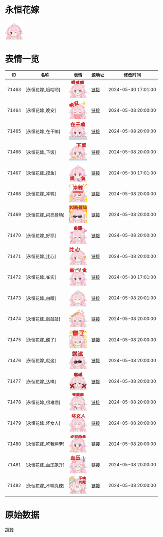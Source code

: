# 永恒花嫁

<img src="./cover.png" height="60" alt="cover" />

# 表情一览

|ID|名称|表情|源地址|修改时间|
|----|----|----|----|----|
|71463|[永恒花嫁_哦哈哟]|<img src="./pic/071463_%5B永恒花嫁_哦哈哟%5D.png" height="60" alt="哦哈哟"/>|[链接](https://i0.hdslb.com/bfs/garb/419bb1035859734502dad0ab5ad923fac505d266.png)|2024-05-30 17:01:00|
|71464|[永恒花嫁_晚安]|<img src="./pic/071464_%5B永恒花嫁_晚安%5D.png" height="60" alt="晚安"/>|[链接](https://i0.hdslb.com/bfs/garb/80ab40a351bba9448c406624c0ae446330c174b2.png)|2024-05-08 20:00:00|
|71465|[永恒花嫁_在干嘛]|<img src="./pic/071465_%5B永恒花嫁_在干嘛%5D.png" height="60" alt="在干嘛"/>|[链接](https://i0.hdslb.com/bfs/garb/180ad7dd77f3f258219aab9d1d6a4b2d092e6169.png)|2024-05-08 20:00:00|
|71466|[永恒花嫁_下饭]|<img src="./pic/071466_%5B永恒花嫁_下饭%5D.png" height="60" alt="下饭"/>|[链接](https://i0.hdslb.com/bfs/garb/99c6de34ed24d26b00952156eb0139e770c9c6aa.png)|2024-05-08 20:00:00|
|71467|[永恒花嫁_摸鱼]|<img src="./pic/071467_%5B永恒花嫁_摸鱼%5D.png" height="60" alt="摸鱼"/>|[链接](https://i0.hdslb.com/bfs/garb/b6a4217fc4c604a5211d5c5259bf9839cc759745.png)|2024-05-30 17:01:00|
|71468|[永恒花嫁_冲鸭]|<img src="./pic/071468_%5B永恒花嫁_冲鸭%5D.png" height="60" alt="冲鸭"/>|[链接](https://i0.hdslb.com/bfs/garb/7514a5987e534dcbbc9e7424a5661ec985ec104b.png)|2024-05-08 20:00:00|
|71469|[永恒花嫁_闪亮登场]|<img src="./pic/071469_%5B永恒花嫁_闪亮登场%5D.png" height="60" alt="闪亮登场"/>|[链接](https://i0.hdslb.com/bfs/garb/4c8cdbd1ba06107ec512f768c93df9bc8591e231.png)|2024-05-08 20:00:00|
|71470|[永恒花嫁_好耶]|<img src="./pic/071470_%5B永恒花嫁_好耶%5D.png" height="60" alt="好耶"/>|[链接](https://i0.hdslb.com/bfs/garb/643a0bd97a9b5d58ab38a9d6c18d54a7d98a347e.png)|2024-05-08 20:00:00|
|71471|[永恒花嫁_比心]|<img src="./pic/071471_%5B永恒花嫁_比心%5D.png" height="60" alt="比心"/>|[链接](https://i0.hdslb.com/bfs/garb/14d8095877e3398fd565ac4d57729875e1c52fc8.png)|2024-05-08 20:00:00|
|71472|[永恒花嫁_雀实]|<img src="./pic/071472_%5B永恒花嫁_雀实%5D.png" height="60" alt="雀实"/>|[链接](https://i0.hdslb.com/bfs/garb/b14923a8722af893a987859990a2b8474d487844.png)|2024-05-30 17:01:00|
|71473|[永恒花嫁_白眼]|<img src="./pic/071473_%5B永恒花嫁_白眼%5D.png" height="60" alt="白眼"/>|[链接](https://i0.hdslb.com/bfs/garb/f2c4e0746932f989e00417396ee431b9420ea7ff.png)|2024-05-08 20:01:00|
|71474|[永恒花嫁_敲敲敲]|<img src="./pic/071474_%5B永恒花嫁_敲敲敲%5D.png" height="60" alt="敲敲敲"/>|[链接](https://i0.hdslb.com/bfs/garb/6cbf66bbc4f459bbc791306754ac5039d2da861e.png)|2024-05-08 20:00:00|
|71475|[永恒花嫁_酸了]|<img src="./pic/071475_%5B永恒花嫁_酸了%5D.png" height="60" alt="酸了"/>|[链接](https://i0.hdslb.com/bfs/garb/c896b3b082afca05b2bb5a5b386722fe25357bb0.png)|2024-05-08 20:00:00|
|71476|[永恒花嫁_就这]|<img src="./pic/071476_%5B永恒花嫁_就这%5D.png" height="60" alt="就这"/>|[链接](https://i0.hdslb.com/bfs/garb/2c998b1b71150b51515d1fe209dbcd4743f2ed2b.png)|2024-05-08 20:00:00|
|71477|[永恒花嫁_达咩]|<img src="./pic/071477_%5B永恒花嫁_达咩%5D.png" height="60" alt="达咩"/>|[链接](https://i0.hdslb.com/bfs/garb/0f037d18bec8e2515dce8599be7d8bdb951d6b67.png)|2024-05-08 20:00:00|
|71478|[永恒花嫁_很难绷]|<img src="./pic/071478_%5B永恒花嫁_很难绷%5D.png" height="60" alt="很难绷"/>|[链接](https://i0.hdslb.com/bfs/garb/91ebc7994247aa61f89c5b7bebe58f6199ff0c28.png)|2024-05-08 20:00:00|
|71479|[永恒花嫁_坏女人]|<img src="./pic/071479_%5B永恒花嫁_坏女人%5D.png" height="60" alt="坏女人"/>|[链接](https://i0.hdslb.com/bfs/garb/93ed481c6aa43233e94a5210b634396a71838df0.png)|2024-05-08 20:00:00|
|71480|[永恒花嫁_吃我两拳]|<img src="./pic/071480_%5B永恒花嫁_吃我两拳%5D.png" height="60" alt="吃我两拳"/>|[链接](https://i0.hdslb.com/bfs/garb/9b58577681c77a0e7d226ba8eb1da09c39705a6a.png)|2024-05-08 20:00:00|
|71481|[永恒花嫁_血压飙升]|<img src="./pic/071481_%5B永恒花嫁_血压飙升%5D.png" height="60" alt="血压飙升"/>|[链接](https://i0.hdslb.com/bfs/garb/c7732e0ee37cb149b9d0c14597564bda0f6d606b.png)|2024-05-08 20:00:00|
|71482|[永恒花嫁_不响丸辣]|<img src="./pic/071482_%5B永恒花嫁_不响丸辣%5D.png" height="60" alt="不响丸辣"/>|[链接](https://i0.hdslb.com/bfs/garb/32086ed9b07c95e33e04f72780938fda9df30d5b.png)|2024-05-08 20:00:00|

# 原始数据

[跳转](./raw.json)

